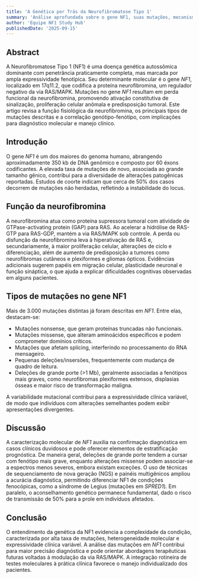 ```yaml
---
title: 'A Genética por Trás da Neurofibromatose Tipo 1'
summary: 'Análise aprofundada sobre o gene NF1, suas mutações, mecanismos moleculares e implicações no diagnóstico genético. Discutimos como alterações estruturais e funcionais impactam a expressão clínica da doença.'
author: 'Equipe NF1 Study Hub'
publishedDate: '2025-09-15'
---
```


## Abstract

A Neurofibromatose Tipo 1 (NF1) é uma doença genética autossômica dominante com penetrância praticamente completa, mas marcada por ampla expressividade fenotípica. Seu determinante molecular é o gene *NF1*, localizado em 17q11.2, que codifica a proteína neurofibromina, um regulador negativo da via RAS/MAPK. Mutações no gene *NF1* resultam em perda funcional da neurofibromina, promovendo ativação constitutiva de sinalização, proliferação celular anômala e predisposição tumoral. Este artigo revisa a função fisiológica da neurofibromina, os principais tipos de mutações descritas e a correlação genótipo-fenótipo, com implicações para diagnóstico molecular e manejo clínico.

## Introdução

O gene *NF1* é um dos maiores do genoma humano, abrangendo aproximadamente 350 kb de DNA genômico e composto por 60 éxons codificantes. A elevada taxa de mutações de novo, associada ao grande tamanho gênico, contribui para a diversidade de alterações patogênicas reportadas. Estudos de coorte indicam que cerca de 50% dos casos decorrem de mutações não herdadas, refletindo a instabilidade do locus.

## Função da neurofibromina

A neurofibromina atua como proteína supressora tumoral com atividade de GTPase-activating protein (GAP) para RAS. Ao acelerar a hidrólise de RAS-GTP para RAS-GDP, mantém a via RAS/MAPK sob controle. A perda ou disfunção da neurofibromina leva à hiperativação de RAS e, secundariamente, à maior proliferação celular, alterações de ciclo e diferenciação, além de aumento de predisposição a tumores como neurofibromas cutâneos e plexiformes e gliomas ópticos. Evidências adicionais sugerem papéis em migração celular, plasticidade neuronal e função sináptica, o que ajuda a explicar dificuldades cognitivas observadas em alguns pacientes.

## Tipos de mutações no gene NF1

Mais de 3.000 mutações distintas já foram descritas em *NF1*. Entre elas, destacam-se:
- Mutações nonsense, que geram proteínas truncadas não funcionais.
- Mutações missense, que alteram aminoácidos específicos e podem comprometer domínios críticos.
- Mutações que afetam splicing, interferindo no processamento do RNA mensageiro.
- Pequenas deleções/insersões, frequentemente com mudança de quadro de leitura.
- Deleções de grande porte (>1 Mb), geralmente associadas a fenótipos mais graves, como neurofibromas plexiformes extensos, displasias ósseas e maior risco de transformação maligna.

A variabilidade mutacional contribui para a expressividade clínica variável, de modo que indivíduos com alterações semelhantes podem exibir apresentações divergentes.

## Discussão

A caracterização molecular de *NF1* auxilia na confirmação diagnóstica em casos clínicos duvidosos e pode oferecer elementos de estratificação prognóstica. De maneira geral, deleções de grande porte tendem a cursar com fenótipo mais grave, enquanto alterações missense podem associar-se a espectros menos severos, embora existam exceções. O uso de técnicas de sequenciamento de nova geração (NGS) e painéis multigênicos ampliou a acurácia diagnóstica, permitindo diferenciar NF1 de condições fenocópicas, como a síndrome de Legius (mutações em *SPRED1*). Em paralelo, o aconselhamento genético permanece fundamental, dado o risco de transmissão de 50% para a prole em indivíduos afetados.

## Conclusão

O entendimento da genética da NF1 evidencia a complexidade da condição, caracterizada por alta taxa de mutações, heterogeneidade molecular e expressividade clínica variável. A análise das mutações em *NF1* contribui para maior precisão diagnóstica e pode orientar abordagens terapêuticas futuras voltadas à modulação da via RAS/MAPK. A integração rotineira de testes moleculares à prática clínica favorece o manejo individualizado dos pacientes.
